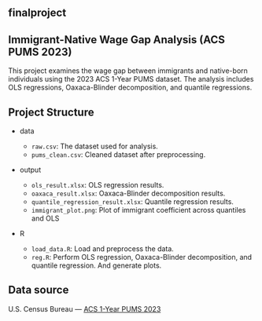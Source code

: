 ## finalproject
## Immigrant-Native Wage Gap Analysis (ACS PUMS 2023)

This project examines the wage gap between immigrants and native-born individuals using the 2023 ACS 1-Year PUMS dataset. The analysis includes OLS regressions, Oaxaca-Blinder decomposition, and quantile regressions.

## Project Structure
- data
    - `raw.csv`: The dataset used for analysis.
    - `pums_clean.csv`: Cleaned dataset after preprocessing.
- output
    - `ols_result.xlsx`: OLS regression results.
    - `oaxaca_result.xlsx`: Oaxaca-Blinder decomposition results.
    - `quantile_regression_result.xlsx`: Quantile regression results.
    - `immigrant_plot.png`: Plot of immigrant coefficient across quantiles and OLS

- R
    - `load_data.R`: Load and preprocess the data.
    - `reg.R`: Perform OLS regression, Oaxaca-Blinder decomposition, and quantile regression. And generate plots.
    
## Data source
U.S. Census Bureau — [ACS 1-Year PUMS 2023](https://www.census.gov/programs-surveys/acs/microdata.html)
